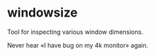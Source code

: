 # windowsize

Tool for inspecting various window dimensions.

Never hear «I have bug on my 4k monitor» again.
